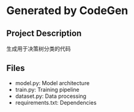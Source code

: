# Generated by CodeGen

## Project Description
生成用于决策树分类的代码

## Files
- model.py: Model architecture
- train.py: Training pipeline
- dataset.py: Data processing
- requirements.txt: Dependencies
